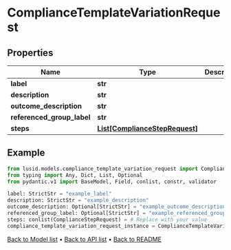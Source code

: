 # ComplianceTemplateVariationRequest

## Properties
Name | Type | Description | Notes
------------ | ------------- | ------------- | -------------
**label** | **str** |  | 
**description** | **str** |  | 
**outcome_description** | **str** |  | [optional] 
**referenced_group_label** | **str** |  | [optional] 
**steps** | [**List[ComplianceStepRequest]**](ComplianceStepRequest.md) |  | 
## Example

```python
from lusid.models.compliance_template_variation_request import ComplianceTemplateVariationRequest
from typing import Any, Dict, List, Optional
from pydantic.v1 import BaseModel, Field, conlist, constr, validator

label: StrictStr = "example_label"
description: StrictStr = "example_description"
outcome_description: Optional[StrictStr] = "example_outcome_description"
referenced_group_label: Optional[StrictStr] = "example_referenced_group_label"
steps: conlist(ComplianceStepRequest) = # Replace with your value
compliance_template_variation_request_instance = ComplianceTemplateVariationRequest(label=label, description=description, outcome_description=outcome_description, referenced_group_label=referenced_group_label, steps=steps)

```

[Back to Model list](../README.md#documentation-for-models) &#8226; [Back to API list](../README.md#documentation-for-api-endpoints) &#8226; [Back to README](../README.md)

